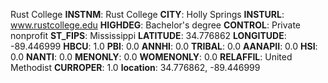 
Rust College
**INSTNM**: Rust College 
**CITY**: Holly Springs 
**INSTURL**: www.rustcollege.edu 
**HIGHDEG**: Bachelor's degree 
**CONTROL**: Private nonprofit 
**ST_FIPS**: Mississippi 
**LATITUDE**: 34.776862 
**LONGITUDE**: -89.446999 
**HBCU**: 1.0 
**PBI**: 0.0 
**ANNHI**: 0.0 
**TRIBAL**: 0.0 
**AANAPII**: 0.0 
**HSI**: 0.0 
**NANTI**: 0.0 
**MENONLY**: 0.0 
**WOMENONLY**: 0.0 
**RELAFFIL**: United Methodist 
**CURROPER**: 1.0 
**location**: 34.776862, -89.446999 